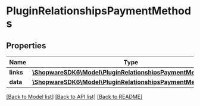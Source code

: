 # PluginRelationshipsPaymentMethods

## Properties
Name | Type | Description | Notes
------------ | ------------- | ------------- | -------------
**links** | [**\ShopwareSDK6\Model\PluginRelationshipsPaymentMethodsLinks**](PluginRelationshipsPaymentMethodsLinks.md) |  | [optional] 
**data** | [**\ShopwareSDK6\Model\PluginRelationshipsPaymentMethodsData[]**](PluginRelationshipsPaymentMethodsData.md) |  | [optional] 

[[Back to Model list]](../../README.md#documentation-for-models) [[Back to API list]](../../README.md#documentation-for-api-endpoints) [[Back to README]](../../README.md)

